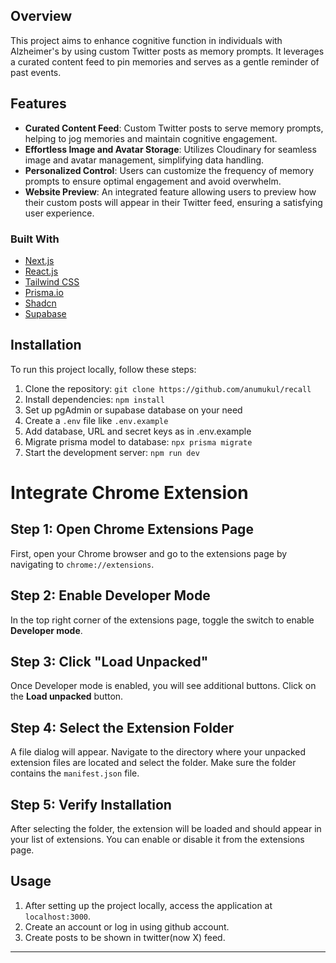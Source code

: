 <!-- ABOUT THE PROJECT -->

## Overview

This project aims to enhance cognitive function in individuals with Alzheimer's by using custom Twitter posts as memory prompts. It leverages a curated content feed to pin memories and serves as a gentle reminder of past events.

## Features

- **Curated Content Feed**: Custom Twitter posts to serve memory prompts, helping to jog memories and maintain cognitive engagement.
- **Effortless Image and Avatar Storage**: Utilizes Cloudinary for seamless image and avatar management, simplifying data handling.
- **Personalized Control**: Users can customize the frequency of memory prompts to ensure optimal engagement and avoid overwhelm.
- **Website Preview**: An integrated feature allowing users to preview how their custom posts will appear in their Twitter feed, ensuring a satisfying user experience.

### Built With

- [Next.js](https://nextjs.org/?ref=cal.com)
- [React.js](https://reactjs.org/?ref=cal.com)
- [Tailwind CSS](https://tailwindcss.com/?ref=cal.com)
- [Prisma.io](https://prisma.io/?ref=cal.com)
- [Shadcn](https://ui.shadcn.com)
- [Supabase](https://supabase.com/)

## Installation

To run this project locally, follow these steps:

1. Clone the repository: `git clone https://github.com/anumukul/recall`
2. Install dependencies: `npm install`
3. Set up pgAdmin or supabase database on your need
4. Create a `.env` file like `.env.example`
5. Add database, URL and secret keys as in .env.example
6. Migrate prisma model to database: `npx prisma migrate`
7. Start the development server: `npm run dev`

# Integrate Chrome Extension

## Step 1: Open Chrome Extensions Page

First, open your Chrome browser and go to the extensions page by navigating to `chrome://extensions`.

## Step 2: Enable Developer Mode

In the top right corner of the extensions page, toggle the switch to enable **Developer mode**.

## Step 3: Click "Load Unpacked"

Once Developer mode is enabled, you will see additional buttons. Click on the **Load unpacked** button.

## Step 4: Select the Extension Folder

A file dialog will appear. Navigate to the directory where your unpacked extension files are located and select the folder. Make sure the folder contains the `manifest.json` file.

## Step 5: Verify Installation

After selecting the folder, the extension will be loaded and should appear in your list of extensions. You can enable or disable it from the extensions page.

## Usage

1. After setting up the project locally, access the application at `localhost:3000`.
2. Create an account or log in using github account.
3. Create posts to be shown in twitter(now X) feed.

---
